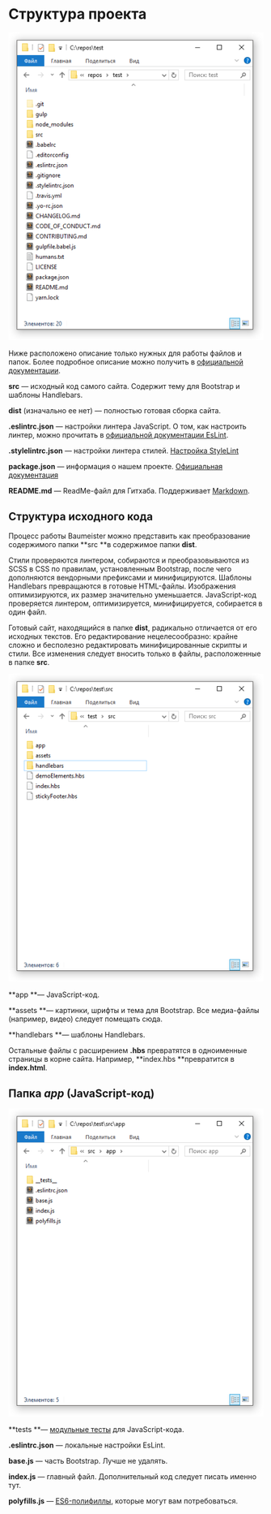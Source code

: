 # Структура проекта

![](/assets/structure.png)

Ниже расположено описание только нужных для работы файлов и папок. Более подробное описание можно получить в [официальной документации](https://github.com/micromata/Baumeister/blob/master/README.md).

**src** — исходный код самого сайта. Содержит тему для Bootstrap и шаблоны Handlebars.

**dist** \(изначально ее нет\) — полностью готовая сборка сайта.

**.eslintrc.json** — настройки линтера JavaScript. О том, как настроить линтер, можно прочитать в [официальной документации EsLint](https://eslint.org/docs/user-guide/configuring).

**.stylelintrc.json** — настройки линтера стилей. [Настройка StyleLint](https://stylelint.io/user-guide/configuration/)

**package.json** — информация о нашем проекте. [Официальная документация](https://docs.npmjs.com/files/package.json)

**README.md** — ReadMe-файл для Гитхаба. Поддерживает [Markdown](https://ru.wikipedia.org/wiki/Markdown).

## Структура исходного кода

Процесс работы Baumeister можно представить как преобразование содержимого папки **src **в содержимое папки **dist**.

Стили проверяются линтером, собираются и преобразовываются из SCSS в CSS по правилам, установленным Bootstrap, после чего дополняются вендорными префиксами и минифицируются. Шаблоны Handlebars превращаются в готовые HTML-файлы. Изображения оптимизируются, их размер значительно уменьшается. JavaScript-код проверяется линтером, оптимизируется, минифицируется, собирается в один файл.

Готовый сайт, находящийся в папке **dist**, радикально отличается от его исходных текстов. Его редактирование нецелесообразно: крайне сложно и бесполезно редактировать минифицированные скрипты и стили. Все изменения следует вносить только в файлы, расположенные в папке **src**.

![](/assets/structure1.png)

**app **— JavaScript-код.

**assets **— картинки, шрифты и тема для Bootstrap. Все медиа-файлы \(например, видео\) следует помещать сюда.

**handlebars **— шаблоны Handlebars.

Остальные файлы с расширением **.hbs** превратятся в одноименные страницы в корне сайта. Например, **index.hbs **превратится в **index.html**.

## Папка _app_ \(JavaScript-код\)

![](/assets/Crepostestsrcapp.png)

**tests **— [модульные тесты](https://ru.wikipedia.org/wiki/Модульное_тестирование) для JavaScript-кода.

**.eslintrc.json** — локальные настройки EsLint.

**base.js** — часть Bootstrap. Лучше не удалять.

**index.js** — главный файл. Дополнительный код следует писать именно тут.

**polyfills.js** — [ES6-полифиллы](https://learn.javascript.ru/dom-polyfill), которые могут вам потребоваться.

